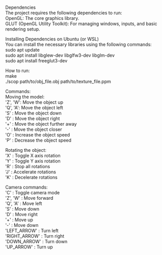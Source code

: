 Dependencies  
The project requires the following dependencies to run:  
OpenGL: The core graphics library.  
GLUT (OpenGL Utility Toolkit): For managing windows, inputs, and basic rendering setup.  
  
Installing Dependencies on Ubuntu (or WSL)  
You can install the necessary libraries using the following commands:  
sudo apt update  
sudo apt install libglew-dev libglfw3-dev libglm-dev  
sudo apt install freeglut3-dev  
  
How to run:  
make  
./scop path/to/obj_file.obj path/to/texture_file.ppm  
  
Commands:  
Moving the model:  
'Z', 'W': Move the object up  
'Q', 'A': Move the object left  
'S'		: Move the object down  
'D'		: Move the object right  
'+'		: Move the object further away  
'-'		: Move the object closer  
'O'		: Increase the object speed  
'P'		: Decrease the object speed  
  
Rotating the object:  
'X'		: Toggle X axis rotation  
'Y'		: Toggle Y axis rotation  
'R'		: Stop all rotations  
'J'		: Accelerate rotations  
'K'		: Decelerate rotations  
  
Camera commands:  
'C'					: Toggle camera mode  
'Z', 'W'		: Move forward  
'Q', 'A'		: Move left  
'S'				: Move down  
'D'				: Move right  
'+'				: Move up  
'-'				: Move down  
'LEFT_ARROW'	: Turn left  
'RIGHT_ARROW'	: Turn right  
'DOWN_ARROW'	: Turn down  
'UP_ARROW'		: Turn up  
